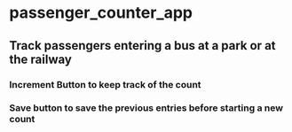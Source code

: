 # passenger_counter_app
## Track passengers entering a bus at a park or at the railway
### Increment Button to keep track of the count
### Save button to save the previous entries before starting a new count
